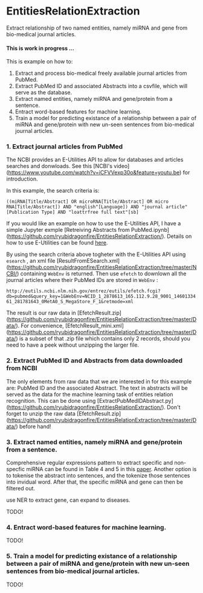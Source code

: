 # EntitiesRelationExtraction
Extract relationship of two named entities, namely miRNA and gene from bio-medical journal articles. 

#### This is work in progress ...

This is example on how to:

1. Extract and process bio-medical freely available journal articles from PubMed.
2. Extract PubMed ID and associated Abstracts into a csvfile, which will serve as the database.
3. Extract named entities, namely miRNA and gene/protein from a sentence.
4. Entract word-based features for machine learning.
5. Train a model for predicting existance of a relationship between a pair of miRNA and gene/protein with new un-seen sentences from bio-medical journal articles. 

### 1. Extract journal articles from PubMed

The NCBI provides an E-Utilities API to allow for databases and articles searches and donwloads. See this [NCBI's video] (https://www.youtube.com/watch?v=iCFVVexp30o&feature=youtu.be) for introduction.

In this example, the search criteria is:

`((miRNA[Title/Abstract] OR microRNA[Title/Abstract] OR micro RNA[Title/Abstract]) AND "english"[Language]) AND "journal article"[Publication Type] AND "loattrfree full text"[sb]`

If you would like an example on how to use the E-Utilities API, I have a simple Jupyter exmple [Retreiving Abstracts from PubMed.ipynb] (https://github.com/ryubidragonfire/EntitiesRelationExtraction/).  Details on how to use E-Utilities can be found [here](http://www.ncbi.nlm.nih.gov/books/NBK25499/).

By using the search criteria above togheter with the E-Utilities API using `esearch` , an xml file [ResultFromESearch.xml] (https://github.com/ryubidragonfire/EntitiesRelationExtraction/tree/master/NCBI/) containing `WebEnv` is returned. Then use `efetch` to downlown all the journal articles where their PubMed IDs are stored in `WebEnv` :

`http://eutils.ncbi.nlm.nih.gov/entrez/eutils/efetch.fcgi?db=pubmed&query_key=1&WebEnv=NCID_1_2878613_165.112.9.28_9001_1460133461_281781643_0MetA0_S_MegaStore_F_1&retmode=xml`

The result is our raw data in [EfetchResult.zip] (https://github.com/ryubidragonfire/EntitiesRelationExtraction/tree/master/Data/). For convenience, [EfetchResult_mini.xml] (https://github.com/ryubidragonfire/EntitiesRelationExtraction/tree/master/Data/) is a subset of that .zip file which contains only 2 records, should you need to have a peek without unzipping the larger file.

### 2. Extract PubMed ID and Abstracts from data downloaded from NCBI

The only elements from raw data that we are interested in for this example are: PubMed ID and the associated Abstract. The text in abstracts will be served as the data for the machine learning task of entities relation recognition. This can be done using [ExtractPubMedIDAbstract.py] (https://github.com/ryubidragonfire/EntitiesRelationExtraction/). Don't forget to unzip the raw data [EfetchResult.zip] (https://github.com/ryubidragonfire/EntitiesRelationExtraction/tree/master/Data/) before hand! 

### 3. Extract named entities, namely miRNA and gene/protein from a sentence.
Comprehensive regular expressions pattern to extract specific and non-specfic miRNA can be found in Table 4 and 5 in this [paper](http://www.ncbi.nlm.nih.gov/pmc/articles/PMC4602280/). Another option is to tokenise the abstract into sentences, and the tokenize those sentences into invidual word. After that, the specific miRNA and gene can then be filtered out. 


use NER to extract gene, can expand to diseases. 

TODO!

### 4. Entract word-based features for machine learning.
TODO!

### 5. Train a model for predicting existance of a relationship between a pair of miRNA and gene/protein with new un-seen sentences from bio-medical journal articles. 
TODO!